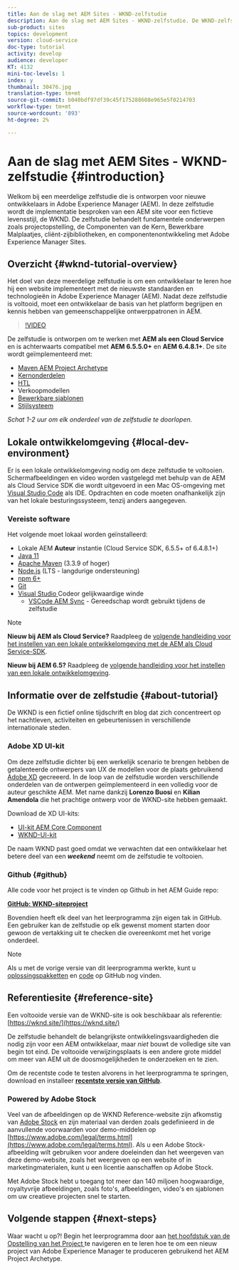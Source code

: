 ```yaml
---
title: Aan de slag met AEM Sites - WKND-zelfstudie
description: Aan de slag met AEM Sites - WKND-zelfstudie. De WKND-zelfstudie is een meerdelige zelfstudie die is ontworpen voor ontwikkelaars die nog geen ervaring hebben met Adobe Experience Manager. De zelfstudie doorloopt de implementatie van een AEM site voor een fictieve levensstijl, de WKND. De zelfstudie behandelt fundamentele onderwerpen zoals projectopstelling, gemaakte archetypes, de Componenten van de Kern, Bewerkbare Malplaatjes, cliëntbibliotheken, en componentenontwikkeling.
sub-product: sites
topics: development
version: cloud-service
doc-type: tutorial
activity: develop
audience: developer
KT: 4132
mini-toc-levels: 1
index: y
thumbnail: 30476.jpg
translation-type: tm+mt
source-git-commit: b040bdf97df39c45f175288608e965e5f0214703
workflow-type: tm+mt
source-wordcount: '893'
ht-degree: 2%

---
```



# Aan de slag met AEM Sites - WKND-zelfstudie {#introduction}

Welkom bij een meerdelige zelfstudie die is ontworpen voor nieuwe ontwikkelaars in Adobe Experience Manager (AEM). In deze zelfstudie wordt de implementatie besproken van een AEM site voor een fictieve levensstijl, de WKND. De zelfstudie behandelt fundamentele onderwerpen zoals projectopstelling, de Componenten van de Kern, Bewerkbare Malplaatjes, cliënt-zijbibliotheken, en componentenontwikkeling met Adobe Experience Manager Sites.

## Overzicht {#wknd-tutorial-overview}

Het doel van deze meerdelige zelfstudie is om een ontwikkelaar te leren hoe hij een website implementeert met de nieuwste standaarden en technologieën in Adobe Experience Manager (AEM). Nadat deze zelfstudie is voltooid, moet een ontwikkelaar de basis van het platform begrijpen en kennis hebben van gemeenschappelijke ontwerppatronen in AEM.

>[!VIDEO](https://video.tv.adobe.com/v/30476?quality=12&learn=on)

De zelfstudie is ontworpen om te werken met **AEM als een Cloud Service** en is achterwaarts compatibel met **AEM 6.5.5.0+** en **AEM 6.4.8.1+**. De site wordt geïmplementeerd met:

* [Maven AEM Project Archetype](https://docs.adobe.com/content/help/en/experience-manager-core-components/using/developing/archetype/overview.html)
* [Kernonderdelen](https://docs.adobe.com/content/help/en/experience-manager-core-components/using/introduction.html)
* [HTL](https://docs.adobe.com/content/help/en/experience-manager-htl/using/getting-started/getting-started.html)
* Verkoopmodellen
* [Bewerkbare sjablonen](https://docs.adobe.com/content/help/en/experience-manager-learn/sites/page-authoring/template-editor-feature-video-use.html)
* [Stijlsysteem](https://docs.adobe.com/content/help/en/experience-manager-learn/sites/page-authoring/style-system-feature-video-use.html)

*Schat 1-2 uur om elk onderdeel van de zelfstudie te doorlopen.*

## Lokale ontwikkelomgeving {#local-dev-environment}

Er is een lokale ontwikkelomgeving nodig om deze zelfstudie te voltooien. Schermafbeeldingen en video worden vastgelegd met behulp van de AEM als Cloud Service SDK die wordt uitgevoerd in een Mac OS-omgeving met [Visual Studio Code](https://code.visualstudio.com/) als IDE. Opdrachten en code moeten onafhankelijk zijn van het lokale besturingssysteem, tenzij anders aangegeven.

### Vereiste software

Het volgende moet lokaal worden geïnstalleerd:

* Lokale AEM **Auteur** instantie (Cloud Service SDK, 6.5.5+ of 6.4.8.1+)
* [Java 11](https://downloads.experiencecloud.adobe.com/content/software-distribution/en/general.html)
* [Apache Maven](https://maven.apache.org/)  (3.3.9 of hoger)
* [Node.js](https://nodejs.org/en/) (LTS - langdurige ondersteuning)
* [npm 6+](https://www.npmjs.com/)
* [Git](https://git-scm.com/)
* [Visual Studio ](https://code.visualstudio.com/) Codeor gelijkwaardige winde
   * [VSCode AEM Sync](https://marketplace.visualstudio.com/items?itemName=yamato-ltd.vscode-aem-sync)  - Gereedschap wordt gebruikt tijdens de zelfstudie

>[!NOTE]
>
> **Nieuw bij AEM als Cloud Service?** Raadpleeg de  [volgende handleiding voor het instellen van een lokale ontwikkelomgeving met de AEM als Cloud Service-SDK](https://docs.adobe.com/content/help/en/experience-manager-learn/cloud-service/local-development-environment-set-up/overview.html).
>
> **Nieuw bij AEM 6.5?** Raadpleeg de  [volgende handleiding voor het instellen van een lokale ontwikkelomgeving](https://docs.adobe.com/content/help/en/experience-manager-learn/foundation/development/set-up-a-local-aem-development-environment.html).

## Informatie over de zelfstudie {#about-tutorial}

De WKND is een fictief online tijdschrift en blog dat zich concentreert op het nachtleven, activiteiten en gebeurtenissen in verschillende internationale steden.

### Adobe XD UI-kit

Om deze zelfstudie dichter bij een werkelijk scenario te brengen hebben de getalenteerde ontwerpers van UX de modellen voor de plaats gebruikend [Adobe XD](https://www.adobe.com/products/xd.html) gecreeerd. In de loop van de zelfstudie worden verschillende onderdelen van de ontwerpen geïmplementeerd in een volledig voor de auteur geschikte AEM. Met name dankzij **Lorenzo Buosi** en **Kilian Amendola** die het prachtige ontwerp voor de WKND-site hebben gemaakt.

Download de XD UI-kits:

* [UI-kit AEM Core Component](assets/overview/AEM-CoreComponents-UI-Kit.xd)
* [WKND-UI-kit](https://github.com/adobe/aem-guides-wknd/releases/download/aem-guides-wknd-0.0.2/AEM_UI-kit-WKND.xd)

De naam WKND past goed omdat we verwachten dat een ontwikkelaar het betere deel van een ***weekend*** neemt om de zelfstudie te voltooien.

### Github {#github}

Alle code voor het project is te vinden op Github in het AEM Guide repo:

**[GitHub: WKND-siteproject](https://github.com/adobe/aem-guides-wknd)**

Bovendien heeft elk deel van het leerprogramma zijn eigen tak in GitHub. Een gebruiker kan de zelfstudie op elk gewenst moment starten door gewoon de vertakking uit te checken die overeenkomt met het vorige onderdeel.

>[!NOTE]
>
> Als u met de vorige versie van dit leerprogramma werkte, kunt u [oplossingspakketten](https://github.com/adobe/aem-guides-wknd/releases/tag/archetype-18.1) en [code](https://github.com/adobe/aem-guides-wknd/tree/archetype-18.1) op GitHub nog vinden.

## Referentiesite {#reference-site}

Een voltooide versie van de WKND-site is ook beschikbaar als referentie: [https://wknd.site/](https://wknd.site/)

De zelfstudie behandelt de belangrijkste ontwikkelingsvaardigheden die nodig zijn voor een AEM ontwikkelaar, maar *niet* bouwt de volledige site van begin tot eind. De voltooide verwijzingsplaats is een andere grote middel om meer van AEM uit de doosmogelijkheden te onderzoeken en te zien.

Om de recentste code te testen alvorens in het leerprogramma te springen, download en installeer **[recentste versie van GitHub](https://github.com/adobe/aem-guides-wknd/releases/latest)**.

### Powered by Adobe Stock

Veel van de afbeeldingen op de WKND Reference-website zijn afkomstig van [Adobe Stock](https://stock.adobe.com/) en zijn materiaal van derden zoals gedefinieerd in de aanvullende voorwaarden voor demo-middelen op [https://www.adobe.com/legal/terms.html](https://www.adobe.com/legal/terms.html). Als u een Adobe Stock-afbeelding wilt gebruiken voor andere doeleinden dan het weergeven van deze demo-website, zoals het weergeven op een website of in marketingmaterialen, kunt u een licentie aanschaffen op Adobe Stock.

Met Adobe Stock hebt u toegang tot meer dan 140 miljoen hoogwaardige, royaltyvrije afbeeldingen, zoals foto&#39;s, afbeeldingen, video&#39;s en sjablonen om uw creatieve projecten snel te starten.

## Volgende stappen {#next-steps}

Waar wacht u op?! Begin het leerprogramma door aan [het hoofdstuk van de Opstelling van het Project ](project-setup.md) te navigeren en te leren hoe te om een nieuw project van Adobe Experience Manager te produceren gebruikend het AEM Project Archetype.
